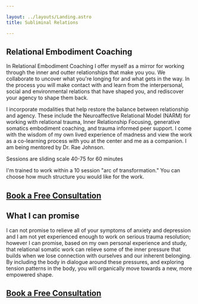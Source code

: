 ```yaml
---

layout: ../layouts/Landing.astro
title: Subliminal Relations

---
```


## Relational Embodiment Coaching

In Relational Embodiment Coaching I offer myself as a mirror for working through the inner and outter relationships that make you you. We collaborate to uncover what you're longing for and what gets in the way. In the process you will make contact with and learn from the interpersonal, social and environmental relations that have shaped you, and rediscover your agency to shape them back.

I incorporate modalities that help restore the balance between relationship and agency. These include the Neuroaffective Relational Model (NARM) for working with relational trauma, Inner Relationship Focusing, generative somatics embodiment coaching, and trauma informed peer support. I come with the wisdom of my own lived experience of madness and view the work as a co-learning process with you at the center and me as a companion. I am being mentored by Dr. Rae Johnson. 

Sessions are sliding scale 40-75 for 60 minutes

I'm trained to work within a 10 session "arc of transformation." You can choose how much structure you would like for the work. 

## [Book a Free Consultation](http://google.com)

## What I can promise

I can not promise to relieve all of your symptoms of anxiety and depression and I am not yet experienced enough to work on serious trauma resolution; however I can promise, based on my own personal experience and study, that relational somatic work can relieve some of the inner pressure that builds when we lose connection with ourselves and our inherent belonging. By including the body in dialogue around these pressures, and exploring tension patterns in the body, you will organically move towards a new, more empowered shape.

## [Book a Free Consultation](http://google.com)

